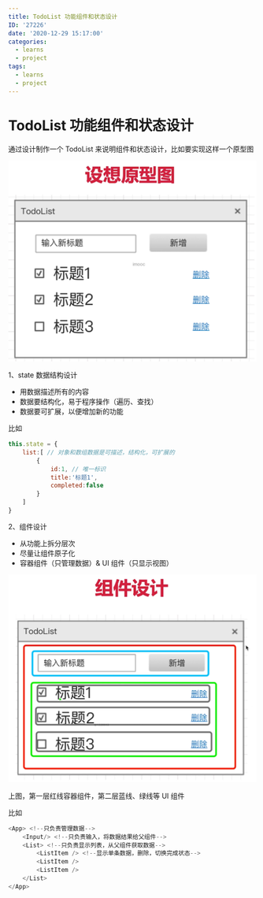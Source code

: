 ```yaml
---
title: TodoList 功能组件和状态设计
ID: '27226'
date: '2020-12-29 15:17:00'
categories:
  - learns
  - project
tags:
  - learns
  - project
---
```


# TodoList 功能组件和状态设计

通过设计制作一个 TodoList 来说明组件和状态设计，比如要实现这样一个原型图

![](./images/3295942119.png)

1、state 数据结构设计

- 用数据描述所有的内容
- 数据要结构化，易于程序操作（遍历、查找）
- 数据要可扩展，以便增加新的功能

比如

``` js 
this.state = {
    list:[ // 对象和数组数据是可描述，结构化，可扩展的
        {
            id:1, // 唯一标识
            title:'标题1',
            completed:false
        }
    ]
}
```

2、组件设计

- 从功能上拆分层次
- 尽量让组件原子化
- 容器组件（只管理数据）& UI 组件（只显示视图）

![](./images/2062200202.png)

上图，第一层红线容器组件，第二层蓝线、绿线等 UI 组件

比如

``` js 
<App> <!--只负责管理数据-->
    <Input/> <!--只负责输入，将数据结果给父组件-->
    <List> <!--只负责显示列表，从父组件获取数据-->
        <ListItem /> <!--显示单条数据，删除，切换完成状态-->
        <ListItem />
        <ListItem />
    </List>
</App>
```
 
 
 
